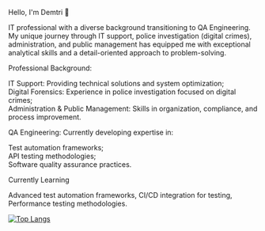 Hello, I'm Demtri 👋


IT professional with a diverse background transitioning to QA Engineering. My unique journey through IT support, police investigation (digital crimes), administration, and public management has equipped me with exceptional analytical skills and a detail-oriented approach to problem-solving.


Professional Background:  


IT Support: Providing technical solutions and system optimization;  
Digital Forensics: Experience in police investigation focused on digital crimes;  
Administration & Public Management: Skills in organization, compliance, and process improvement.


QA Engineering: Currently developing expertise in:  


Test automation frameworks;  
API testing methodologies;  
Software quality assurance practices.


Currently Learning

Advanced test automation frameworks, 
CI/CD integration for testing, 
Performance testing methodologies.

[![Top Langs](https://github-readme-stats.vercel.app/api/top-langs/?username=DemitriSimoes&hide=TeX&layout=compact)](https://github.com/anuraghazra/github-readme-stats)
